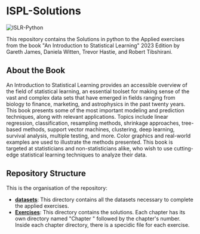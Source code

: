 # ISPL-Solutions

![ISLR-Python](https://github.com/ogulcancicek/ISLR-Python/blob/main/figures/book_cover.png)

This repository contains the Solutions in python to the Applied exercises from the book "An Introduction to Statistical Learning" 2023 Edition by Gareth James, Daniela Witten, Trevor Hastie, and Robert Tibshirani.

## About the Book
An Introduction to Statistical Learning provides an accessible overview of the field of statistical learning, an essential toolset for making sense of the vast and complex data sets that have emerged in fields ranging from biology to finance, marketing, and astrophysics in the past twenty years. This book presents some of the most important modeling and prediction techniques, along with relevant applications. Topics include linear regression, classification, resampling methods, shrinkage approaches, tree-based methods, support vector machines, clustering, deep learning, survival analysis, multiple testing, and more. Color graphics and real-world examples are used to illustrate the methods presented. This book is targeted at statisticians and non-statisticians alike, who wish to use cutting-edge statistical learning techniques to analyze their data.

## Repository Structure
This is the organisation of the repository:

- **[datasets](https://github.com/alexduartehc/ISPL-Solution/tree/main/datasets)**: This directory contains all the datasets necessary to complete the applied exercises.
- **[Exercises]()**: This directory contains the solutions. Each chapter has its own directory named "Chapter " followed by the chapter's number. Inside each chapter directory, there is a specidic file for each exercise.

